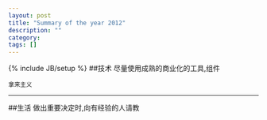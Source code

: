 ```yaml
---
layout: post
title: "Summary of the year 2012"
description: ""
category: 
tags: []
---
```

{% include JB/setup %}
##技术
	尽量使用成熟的商业化的工具,组件

	拿来主义

***

##生活
做出重要决定时,向有经验的人请教